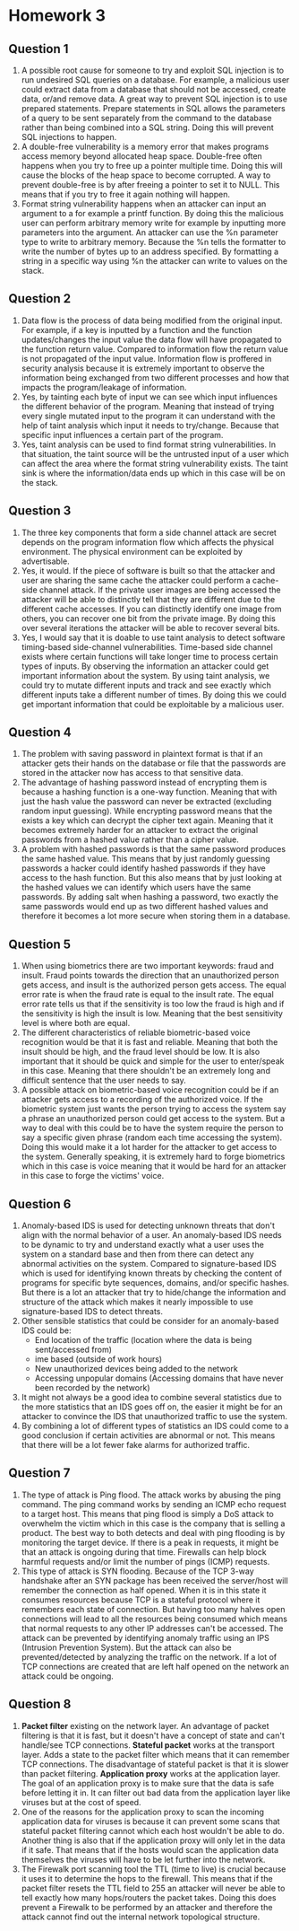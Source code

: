 # Homework 3

## Question 1

1. A possible root cause for someone to try and exploit SQL injection is to run undesired SQL queries on a database. For example, a malicious user could extract data from a database that should not be accessed, create data, or/and remove data. A great way to prevent SQL injection is to use prepared statements. Prepare statements in SQL allows the parameters of a query to be sent separately from the command to the database rather than being combined into a SQL string. Doing this will prevent SQL injections to happen.
2. A double-free vulnerability is a memory error that makes programs access memory beyond allocated heap space. Double-free often happens when you try to free up a pointer multiple time. Doing this will cause the blocks of the heap space to become corrupted. A way to prevent double-free is by after freeing a pointer to set it to NULL. This means that if you try to free it again nothing will happen.
3. Format string vulnerability happens when an attacker can input an argument to a for example a printf function. By doing this the malicious user can perform arbitrary memory write for example by inputting more parameters into the argument. An attacker can use the %n parameter type to write to arbitrary memory. Because the %n tells the formatter to write the number of bytes up to an address specified. By formatting a string in a specific way using %n the attacker can write to values on the stack.

## Question 2

1. Data flow is the process of data being modified from the original input. For example, if a key is inputted by a function and the function updates/changes the input value the data flow will have propagated to the function return value. Compared to information flow the return value is not propagated of the input value. Information flow is proffered in security analysis because it is extremely important to observe the information being exchanged from two different processes and how that impacts the program/leakage of information.
2. Yes, by tainting each byte of input we can see which input influences the different behavior of the program. Meaning that instead of trying every single mutated input to the program it can understand with the help of taint analysis which input it needs to try/change. Because that specific input influences a certain part of the program.
3. Yes, taint analysis can be used to find format string vulnerabilities. In that situation, the taint source will be the untrusted input of a user which can affect the area where the format string vulnerability exists. The taint sink is where the information/data ends up which in this case will be on the stack.

## Question 3

1. The three key components that form a side channel attack are secret depends on the program information flow which affects the physical environment. The physical environment can be exploited by advertisable.
2. Yes, it would. If the piece of software is built so that the attacker and user are sharing the same cache the attacker could perform a cache-side channel attack. If the private user images are being accessed the attacker will be able to distinctly tell that they are different due to the different cache accesses. If you can distinctly identify one image from others, you can recover one bit from the private image. By doing this over several iterations the attacker will be able to recover several bits.
3. Yes, I would say that it is doable to use taint analysis to detect software timing-based side-channel vulnerabilities. Time-based side channel exists where certain functions will take longer time to process certain types of inputs. By observing the information an attacker could get important information about the system. By using taint analysis, we could try to mutate different inputs and track and see exactly which different inputs take a different number of times. By doing this we could get important information that could be exploitable by a malicious user.

## Question 4

1. The problem with saving password in plaintext format is that if an attacker gets their hands on the database or file that the passwords are stored in the attacker now has access to that sensitive data.
2. The advantage of hashing password instead of encrypting them is because a hashing function is a one-way function. Meaning that with just the hash value the password can never be extracted (excluding random input guessing). While encrypting password means that the exists a key which can decrypt the cipher text again. Meaning that it becomes extremely harder for an attacker to extract the original passwords from a hashed value rather than a cipher value.
3. A problem with hashed passwords is that the same password produces the same hashed value. This means that by just randomly guessing passwords a hacker could identify hashed passwords if they have access to the hash function. But this also means that by just looking at the hashed values we can identify which users have the same passwords. By adding salt when hashing a password, two exactly the same passwords would end up as two different hashed values and therefore it becomes a lot more secure when storing them in a database.

## Question 5

1. When using biometrics there are two important keywords: fraud and insult. Fraud points towards the direction that an unauthorized person gets access, and insult is the authorized person gets access. The equal error rate is when the fraud rate is equal to the insult rate. The equal error rate tells us that if the sensitivity is too low the fraud is high and if the sensitivity is high the insult is low. Meaning that the best sensitivity level is where both are equal.
2. The different characteristics of reliable biometric-based voice recognition would be that it is fast and reliable. Meaning that both the insult should be high, and the fraud level should be low. It is also important that it should be quick and simple for the user to enter/speak in this case. Meaning that there shouldn't be an extremely long and difficult sentence that the user needs to say.
3. A possible attack on biometric-based voice recognition could be if an attacker gets access to a recording of the authorized voice. If the biometric system just wants the person trying to access the system say a phrase an unauthorized person could get access to the system. But a way to deal with this could be to have the system require the person to say a specific given phrase (random each time accessing the system). Doing this would make it a lot harder for the attacker to get access to the system. Generally speaking, it is extremely hard to forge biometrics which in this case is voice meaning that it would be hard for an attacker in this case to forge the victims' voice.

## Question 6

1. Anomaly-based IDS is used for detecting unknown threats that don't align with the normal behavior of a user. An anomaly-based IDS needs to be dynamic to try and understand exactly what a user uses the system on a standard base and then from there can detect any abnormal activities on the system. Compared to signature-based IDS which is used for identifying known threats by checking the content of programs for specific byte sequences, domains, and/or specific hashes. But there is a lot an attacker that try to hide/change the information and structure of the attack which makes it nearly impossible to use signature-based IDS to detect threats.
2. Other sensible statistics that could be consider for an anomaly-based IDS could be:
    - End location of the traffic (location where the data is being sent/accessed from)
    - ime based (outside of work hours)
    - New unauthorized devices being added to the network
    - Accessing unpopular domains (Accessing domains that have never been recorded by the network)
3. It might not always be a good idea to combine several statistics due to the more statistics that an IDS goes off on, the easier it might be for an attacker to convince the IDS that unauthorized traffic to use the system.
4. By combining a lot of different types of statistics an IDS could come to a good conclusion if certain activities are abnormal or not. This means that there will be a lot fewer fake alarms for authorized traffic.

## Question 7

1. The type of attack is Ping flood. The attack works by abusing the ping command. The ping command works by sending an ICMP echo request to a target host. This means that ping flood is simply a DoS attack to overwhelm the victim which in this case is the company that is selling a product. The best way to both detects and deal with ping flooding is by monitoring the target device. If there is a peak in requests, it might be that an attack is ongoing during that time. Firewalls can help block harmful requests and/or limit the number of pings (ICMP) requests.
2. This type of attack is SYN flooding. Because of the TCP 3-way handshake after an SYN package has been received the server/host will remember the connection as half opened. When it is in this state it consumes resources because TCP is a stateful protocol where it remembers each state of connection. But having too many halves open connections will lead to all the resources being consumed which means that normal requests to any other IP addresses can't be accessed. The attack can be prevented by identifying anomaly traffic using an IPS (Intrusion Prevention System). But the attack can also be prevented/detected by analyzing the traffic on the network. If a lot of TCP connections are created that are left half opened on the network an attack could be ongoing.

## Question 8

1. **Packet filter** existing on the network layer. An advantage of packet filtering is that it is fast, but it doesn't have a concept of state and can't handle/see TCP connections. **Stateful packet** works at the transport layer. Adds a state to the packet filter which means that it can remember TCP connections. The disadvantage of stateful packet is that it is slower than packet filtering. **Application proxy** works at the application layer. The goal of an application proxy is to make sure that the data is safe before letting it in. It can filter out bad data from the application layer like viruses but at the cost of speed.
2. One of the reasons for the application proxy to scan the incoming application data for viruses is because it can prevent some scans that stateful packet filtering cannot which each host wouldn't be able to do. Another thing is also that if the application proxy will only let in the data if it safe. That means that if the hosts would scan the application data themselves the viruses will have to be let further into the network.
3. The Firewalk port scanning tool the TTL (time to live) is crucial because it uses it to determine the hops to the firewall. This means that if the packet filter resets the TTL field to 255 an attacker will never be able to tell exactly how many hops/routers the packet takes. Doing this does prevent a Firewalk to be performed by an attacker and therefore the attack cannot find out the internal network topological structure.